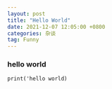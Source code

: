 ```yaml
---
layout: post
title: "Hello World"
date: 2021-12-07 12:05:00 +0800 
categories: 杂谈
tag: Funny
---
```

### hello world
`
print('hello world)
`